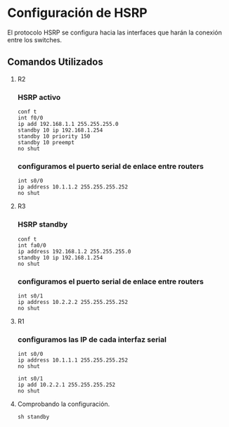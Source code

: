 # Configuración de HSRP


El protocolo HSRP se configura hacia las interfaces que harán la conexión entre los switches.

## Comandos Utilizados

<ol>
<li>R2 </li>

### HSRP activo
    conf t
    int f0/0
    ip add 192.168.1.1 255.255.255.0
    standby 10 ip 192.168.1.254
    standby 10 priority 150
    standby 10 preempt
    no shut

### configuramos el puerto serial de enlace entre routers
    int s0/0
    ip address 10.1.1.2 255.255.255.252
    no shut

<li>R3</li>

### HSRP standby
    conf t
    int fa0/0
    ip address 192.168.1.2 255.255.255.0
    standby 10 ip 192.168.1.254
    no shut

### configuramos el puerto serial de enlace entre routers
    int s0/1
    ip address 10.2.2.2 255.255.255.252
    no shut

<li>R1</li>

### configuramos las IP de cada interfaz serial
    int s0/0
    ip address 10.1.1.1 255.255.255.252
    no shut

    int s0/1
    ip add 10.2.2.1 255.255.255.252
    no shut

<li>Comprobando la configuración.</li>

    sh standby

</ol>